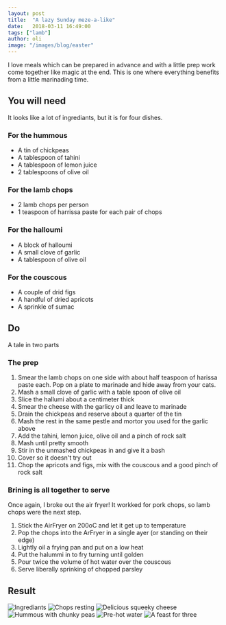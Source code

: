 ```yaml
---
layout: post
title:  "A lazy Sunday meze-a-like"
date:   2018-03-11 16:49:00
tags: ["lamb"] 
author: oli
image: "/images/blog/easter"
---
```


I love meals which can be prepared in advance and with a little prep work come together like magic at the end.  This is one where everything benefits from a little marinading time.

## You will need

It looks like a lot of ingrediants, but it is for four dishes.

### For the hummous

* A tin of chickpeas
* A tablespoon of tahini
* A tablespoon of lemon juice
* 2 tablespoons of olive oil

### For the lamb chops

* 2 lamb chops per person
* 1 teaspoon of harrissa paste for each pair of chops

### For the halloumi

* A block of halloumi
* A small clove of garlic
* A tablespoon of olive oil

### For the couscous

* A couple of drid figs
* A handful of dried apricots
* A sprinkle of sumac


## Do

A tale in two parts

### The prep

1. Smear the lamb chops on one side with about half teaspoon of harissa paste each.  Pop on a plate to marinade and hide away from your cats.
2. Mash a small clove of garlic with a table spoon of olive oil
3. Slice the hallumi about a centimeter thick
4. Smear the cheese with the garlicy oil and leave to marinade
5. Drain the chickpeas and reserve about a quarter of the tin
6. Mash the rest in the same pestle and mortor you used for the garlic above
7. Add the tahini, lemon juice, olive oil and a pinch of rock salt
8. Mash until pretty smooth
9. Stir in the unmashed chickpeas in and give it a bash
10. Cover so it doesn't try out
11. Chop the apricots and figs, mix with the couscous and a good pinch of rock salt

### Brining is all together to serve

Once again, I broke out the air fryer!  It workked for pork chops, so lamb chops were the next step.

1. Stick the AirFryer on 200oC and let it get up to temperature
2. Pop the chops into the ArFryer in a single ayer (or standing on their edge)
3. Lightly oil a frying pan and put on a low heat
4. Put the halummi in to fry turning until golden
5. Pour twice the volume of hot water over the couscous
6. Serve liberally sprinking of chopped parsley

## Result


![Ingrediants](/images/blog/mezze-a-like/mezze-a-like-00.jpg)
![Chops resting](/images/blog/mezze-a-like/mezze-a-like-01.jpg)
![Delicious squeeky cheese](/images/blog/mezze-a-like/mezze-a-like-02.jpg)
![Hummous with chunky peas](/images/blog/mezze-a-like/mezze-a-like-03.jpg)
![Pre-hot water](/images/blog/mezze-a-like/mezze-a-like-04.jpg)
![A feast for three](/images/blog/mezze-a-like/mezze-a-like-05.jpg)
